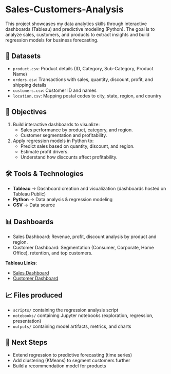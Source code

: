 # Sales-Customers-Analysis
This project showcases my data analytics skills through interactive dashboards (Tableau) and predictive modeling (Python).   The goal is to analyze sales, customers, and products to extract insights and build regression models for business forecasting.

## 📂 Datasets
- `product.csv`: Product details (ID, Category, Sub-Category, Product Name)
- `orders.csv`: Transactions with sales, quantity, discount, profit, and shipping details
- `customers.csv`: Customer ID and names
- `location.csv`: Mapping postal codes to city, state, region, and country

## 🎯 Objectives
1. Build interactive dashboards to visualize:
   - Sales performance by product, category, and region.
   - Customer segmentation and profitability.
2. Apply regression models in Python to:
   - Predict sales based on quantity, discount, and region.
   - Estimate profit drivers.
   - Understand how discounts affect profitability.

## 🛠 Tools & Technologies
- **Tableau** → Dashboard creation and visualization (dashboards hosted on Tableau Public)
- **Python** → Data analysis & regression modeling
- **CSV** → Data source

## 📊 Dashboards
- Sales Dashboard: Revenue, profit, discount analysis by product and region.
- Customer Dashboard: Segmentation (Consumer, Corporate, Home Office), retention, and top customers.

**Tableau Links**:  
- [Sales Dashboard](your_tableau_sales_link)  
- [Customer Dashboard](your_tableau_customer_link)  

## 📈 Files produced
- `scripts/` containing the regression analysis script
- `notebooks/` containing Jupyter notebooks (exploration, regression, presentation)
- `outputs/` containing model artifacts, metrics, and charts

## 🔮 Next Steps
- Extend regression to predictive forecasting (time series)
- Add clustering (KMeans) to segment customers further
- Build a recommendation model for products

